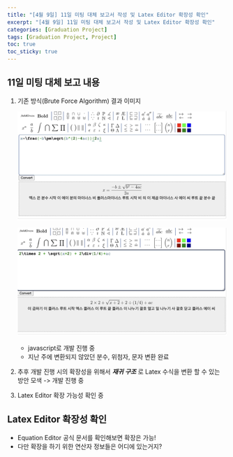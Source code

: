 ```yaml
---
title: "[4월 9일] 11일 미팅 대체 보고서 작성 및 Latex Editor 확장성 확인"
excerpt: "[4월 9일] 11일 미팅 대체 보고서 작성 및 Latex Editor 확장성 확인"
categories: [Graduation Project]
tags: [Graduation Project, Project]
toc: true
toc_sticky: true
---
```


## 11일 미팅 대체 보고 내용

1. 기존 방식(Brute Force Algorithm) 결과 이미지

    ![결과 이미지](../../assets/image/Graduation-Project/converter_ver1_1.jpeg) 

    ![결과 이미지](../../assets/image/Graduation-Project/converter_ver1_2.jpeg) 

    - javascript로 개발 진행 중
    - 지난 주에 변환되지 않았던 분수, 위첨자, 문자 변환 완료

2. 추후 개발 진행 시의 확장성을 위해서 ***재귀 구조*** 로 Latex 수식을 변환 할 수 있는 방안 모색 -> 개발 진행 중
3. Latex Editor 확장 가능성 확인 중

## Latex Editor 확장성 확인

- Equation Editor 공식 문서를 확인해보면 확장은 가능! 
- 다만 확장을 하기 위한 연산자 정보들은 어디에 있는거지?